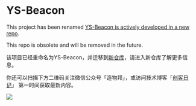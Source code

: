 # YS-Beacon
This project has been renamed [YS-Beacon is actively developed in a new repo](https://github.com/YS-Beacon).

This repo is obsolete and will be removed in the future.

该项目已经重命名为YS-Beacon，并迁移到[新仓库](https://github.com/YS-Beacon)，请进入新仓库了解更多信息。

你还可以扫描下方二维码关注微信公众号「造物邦」，或访问技术博客「[创客日记](https://makerdiary.co)」
第一时间获取最新内容。

![](http://oi7hon2ix.bkt.clouddn.com/image/201612/wechat_qrcode_web.jpg)
